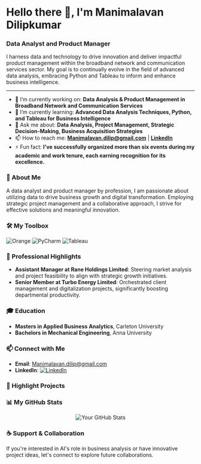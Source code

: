 # Hello there 👋, I'm Manimalavan Dilipkumar

### Data Analyst and Product Manager

I harness data and technology to drive innovation and deliver impactful product management within the broadband network and communication services sector. My goal is to continually evolve in the field of advanced data analysis, embracing Python and Tableau to inform and enhance business intelligence.

---

- 🔭 I’m currently working on: **Data Analysis & Product Management in Broadband Network and Communication Services**
- 🌱 I’m currently learning: **Advanced Data Analysis Techniques, Python, and Tableau for Business Intelligence**
- 💬 Ask me about: **Data Analysis, Project Management, Strategic Decision-Making, Business Acquisition Strategies**
- 📫 How to reach me: **[Manimalavan.dilip@gmail.com](mailto:Manimalavan.dilip@gmail.com)** | **[LinkedIn](https://linkedin.com/in/mani-malavan/)**
- ⚡ Fun fact: **I've successfully organized more than six events during my academic and work tenure, each earning recognition for its excellence.**

### 🚀 About Me
A data analyst and product manager by profession, I am passionate about utilizing data to drive business growth and digital transformation. Employing strategic project management and a collaborative approach, I strive for effective solutions and meaningful innovation.

### 🛠️ My Toolbox
<p>
  <img alt="Orange" src="https://img.shields.io/badge/Orange-Data%20Mining-EA7600?style=flat-square&logo=Orange&logoColor=white" />
  <img alt="PyCharm" src="https://img.shields.io/badge/PyCharm-21D789?style=flat-square&logo=PyCharm&logoColor=white" />
  <img alt="Tableau" src="https://img.shields.io/badge/Tableau-E97627?style=flat-square&logo=Tableau&logoColor=white" />
  <!-- Add other badges -->
</p>

### 💼 Professional Highlights
- **Assistant Manager at Rane Holdings Limited**: Steering market analysis and project feasibility to align with strategic growth initiatives.
- **Senior Member at Turbo Energy Limited**: Orchestrated client management and digitalization projects, significantly boosting departmental productivity.

### 🎓 Education
- **Masters in Applied Business Analytics**, Carleton University
- **Bachelors in Mechanical Engineering**, Anna University

### 📫 Connect with Me
- **Email**: [Manimalavan.dilip@gmail.com](mailto:Manimalavan.dilip@gmail.com)
- **LinkedIn**: [![LinkedIn](https://img.shields.io/badge/LinkedIn-Manimalavan-blue?style=flat-square&logo=linkedin)](https://www.linkedin.com/in/mani-malavan/)

### 🌟 Highlight Projects
<!-- Describe your highlighted projects here -->

### 📊 My GitHub Stats
<p align="center">
  <img src="https://github-readme-stats.vercel.app/api?username=Mani-Dilipkumar&show_icons=true&theme=radical" alt="Your GitHub Stats" />
</p>

### ☕ Support & Collaboration
If you're interested in AI's role in business analysis or have innovative project ideas, let's connect to explore future collaborations.

